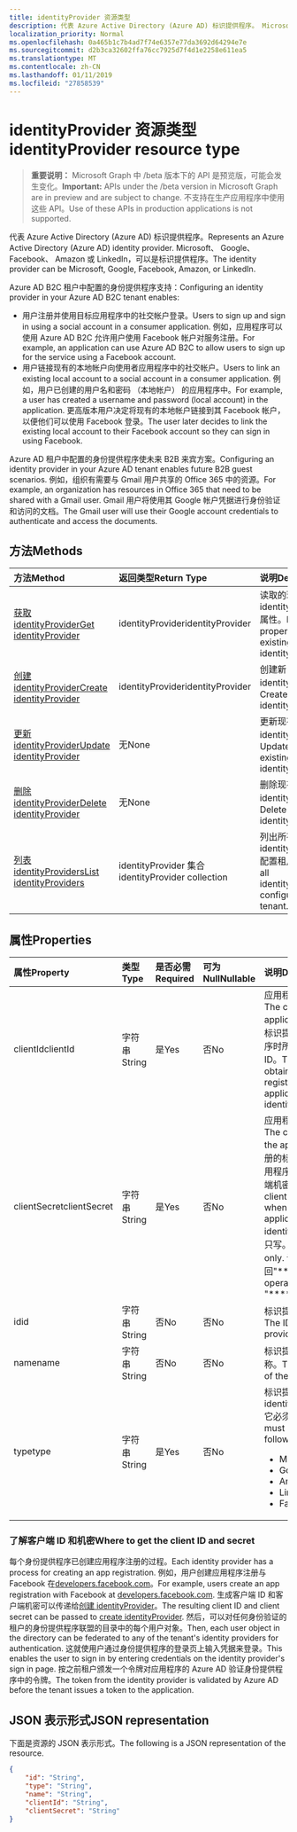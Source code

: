 ```yaml
---
title: identityProvider 资源类型
description: 代表 Azure Active Directory (Azure AD) 标识提供程序。 Microsoft、 Google、 Facebook、 Amazon 或 LinkedIn，可以是标识提供程序。
localization_priority: Normal
ms.openlocfilehash: 0a465b1c7b4ad7f74e6357e77da3692d64294e7e
ms.sourcegitcommit: d2b3ca32602ffa76cc7925d7f4d1e2258e611ea5
ms.translationtype: MT
ms.contentlocale: zh-CN
ms.lasthandoff: 01/11/2019
ms.locfileid: "27858539"
---
```

# <a name="identityprovider-resource-type"></a><span data-ttu-id="38660-104">identityProvider 资源类型</span><span class="sxs-lookup"><span data-stu-id="38660-104">identityProvider resource type</span></span>

> <span data-ttu-id="38660-105">**重要说明：** Microsoft Graph 中 /beta 版本下的 API 是预览版，可能会发生变化。</span><span class="sxs-lookup"><span data-stu-id="38660-105">**Important:** APIs under the /beta version in Microsoft Graph are in preview and are subject to change.</span></span> <span data-ttu-id="38660-106">不支持在生产应用程序中使用这些 API。</span><span class="sxs-lookup"><span data-stu-id="38660-106">Use of these APIs in production applications is not supported.</span></span>

<span data-ttu-id="38660-107">代表 Azure Active Directory (Azure AD) 标识提供程序。</span><span class="sxs-lookup"><span data-stu-id="38660-107">Represents an Azure Active Directory (Azure AD) identity provider.</span></span> <span data-ttu-id="38660-108">Microsoft、 Google、 Facebook、 Amazon 或 LinkedIn，可以是标识提供程序。</span><span class="sxs-lookup"><span data-stu-id="38660-108">The identity provider can be Microsoft, Google, Facebook, Amazon, or LinkedIn.</span></span>

<span data-ttu-id="38660-109">Azure AD B2C 租户中配置的身份提供程序支持：</span><span class="sxs-lookup"><span data-stu-id="38660-109">Configuring an identity provider in your Azure AD B2C tenant enables:</span></span>

* <span data-ttu-id="38660-110">用户注册并使用目标应用程序中的社交帐户登录。</span><span class="sxs-lookup"><span data-stu-id="38660-110">Users to sign up and sign in using a social account in a consumer application.</span></span> <span data-ttu-id="38660-111">例如，应用程序可以使用 Azure AD B2C 允许用户使用 Facebook 帐户对服务注册。</span><span class="sxs-lookup"><span data-stu-id="38660-111">For example, an application can use Azure AD B2C to allow users to sign up for the service using a Facebook account.</span></span>
* <span data-ttu-id="38660-112">用户链接现有的本地帐户向使用者应用程序中的社交帐户。</span><span class="sxs-lookup"><span data-stu-id="38660-112">Users to link an existing local account to a social account in a consumer application.</span></span> <span data-ttu-id="38660-113">例如，用户已创建的用户名和密码 （本地帐户） 的应用程序中。</span><span class="sxs-lookup"><span data-stu-id="38660-113">For example, a user has created a username and password (local account) in the application.</span></span> <span data-ttu-id="38660-114">更高版本用户决定将现有的本地帐户链接到其 Facebook 帐户，以便他们可以使用 Facebook 登录。</span><span class="sxs-lookup"><span data-stu-id="38660-114">The user later decides to link the existing local account to their Facebook account so they can sign in using Facebook.</span></span>

<span data-ttu-id="38660-115">Azure AD 租户中配置的身份提供程序使未来 B2B 来宾方案。</span><span class="sxs-lookup"><span data-stu-id="38660-115">Configuring an identity provider in your Azure AD tenant enables future B2B guest scenarios.</span></span> <span data-ttu-id="38660-116">例如，组织有需要与 Gmail 用户共享的 Office 365 中的资源。</span><span class="sxs-lookup"><span data-stu-id="38660-116">For example, an organization has resources in Office 365 that need to be shared with a Gmail user.</span></span> <span data-ttu-id="38660-117">Gmail 用户将使用其 Google 帐户凭据进行身份验证和访问的文档。</span><span class="sxs-lookup"><span data-stu-id="38660-117">The Gmail user will use their Google account credentials to authenticate and access the documents.</span></span>

## <a name="methods"></a><span data-ttu-id="38660-118">方法</span><span class="sxs-lookup"><span data-stu-id="38660-118">Methods</span></span>

| <span data-ttu-id="38660-119">方法</span><span class="sxs-lookup"><span data-stu-id="38660-119">Method</span></span>       | <span data-ttu-id="38660-120">返回类型</span><span class="sxs-lookup"><span data-stu-id="38660-120">Return Type</span></span>  |<span data-ttu-id="38660-121">说明</span><span class="sxs-lookup"><span data-stu-id="38660-121">Description</span></span>|
|:---------------|:--------|:----------|
|[<span data-ttu-id="38660-122">获取 identityProvider</span><span class="sxs-lookup"><span data-stu-id="38660-122">Get identityProvider</span></span>](../api/identityprovider-get.md) |<span data-ttu-id="38660-123">identityProvider</span><span class="sxs-lookup"><span data-stu-id="38660-123">identityProvider</span></span>|<span data-ttu-id="38660-124">读取的现有 identityProvider 属性。</span><span class="sxs-lookup"><span data-stu-id="38660-124">Read properties of an existing identityProvider.</span></span>|
|[<span data-ttu-id="38660-125">创建 identityProvider</span><span class="sxs-lookup"><span data-stu-id="38660-125">Create identityProvider</span></span>](../api/identityprovider-post-identityproviders.md)|<span data-ttu-id="38660-126">identityProvider</span><span class="sxs-lookup"><span data-stu-id="38660-126">identityProvider</span></span>|<span data-ttu-id="38660-127">创建新 identityProvider。</span><span class="sxs-lookup"><span data-stu-id="38660-127">Create a new identityProvider.</span></span>|
|[<span data-ttu-id="38660-128">更新 identityProvider</span><span class="sxs-lookup"><span data-stu-id="38660-128">Update identityProvider</span></span>](../api/identityprovider-update.md)|<span data-ttu-id="38660-129">无</span><span class="sxs-lookup"><span data-stu-id="38660-129">None</span></span>|<span data-ttu-id="38660-130">更新现有 identityProvider。</span><span class="sxs-lookup"><span data-stu-id="38660-130">Update an existing identityProvider.</span></span>|
|[<span data-ttu-id="38660-131">删除 identityProvider</span><span class="sxs-lookup"><span data-stu-id="38660-131">Delete identityProvider</span></span>](../api/identityprovider-delete.md)|<span data-ttu-id="38660-132">无</span><span class="sxs-lookup"><span data-stu-id="38660-132">None</span></span>|<span data-ttu-id="38660-133">删除现有 identityProvider。</span><span class="sxs-lookup"><span data-stu-id="38660-133">Delete an existing identityProvider.</span></span>|
|[<span data-ttu-id="38660-134">列表 identityProviders</span><span class="sxs-lookup"><span data-stu-id="38660-134">List identityProviders</span></span>](../api/identityprovider-list.md)|<span data-ttu-id="38660-135">identityProvider 集合</span><span class="sxs-lookup"><span data-stu-id="38660-135">identityProvider collection</span></span>|<span data-ttu-id="38660-136">列出所有 identityProviders 配置租户中。</span><span class="sxs-lookup"><span data-stu-id="38660-136">List all identityProviders configured in a tenant.</span></span>|

## <a name="properties"></a><span data-ttu-id="38660-137">属性</span><span class="sxs-lookup"><span data-stu-id="38660-137">Properties</span></span>

|<span data-ttu-id="38660-138">属性</span><span class="sxs-lookup"><span data-stu-id="38660-138">Property</span></span>|<span data-ttu-id="38660-139">类型</span><span class="sxs-lookup"><span data-stu-id="38660-139">Type</span></span>|<span data-ttu-id="38660-140">是否必需</span><span class="sxs-lookup"><span data-stu-id="38660-140">Required</span></span>|<span data-ttu-id="38660-141">可为 Null</span><span class="sxs-lookup"><span data-stu-id="38660-141">Nullable</span></span>|<span data-ttu-id="38660-142">说明</span><span class="sxs-lookup"><span data-stu-id="38660-142">Description</span></span>|
|:---------------|:--------|:--------|:--------|:----------|
|<span data-ttu-id="38660-143">clientId</span><span class="sxs-lookup"><span data-stu-id="38660-143">clientId</span></span>|<span data-ttu-id="38660-144">字符串</span><span class="sxs-lookup"><span data-stu-id="38660-144">String</span></span>|<span data-ttu-id="38660-145">是</span><span class="sxs-lookup"><span data-stu-id="38660-145">Yes</span></span>|<span data-ttu-id="38660-146">否</span><span class="sxs-lookup"><span data-stu-id="38660-146">No</span></span>|<span data-ttu-id="38660-147">应用程序的客户端 ID。</span><span class="sxs-lookup"><span data-stu-id="38660-147">The client ID for the application.</span></span> <span data-ttu-id="38660-148">这是注册的标识提供程序的应用程序时所获得的客户端 ID。</span><span class="sxs-lookup"><span data-stu-id="38660-148">This is the client ID obtained when registering the application with the identity provider.</span></span>|
|<span data-ttu-id="38660-149">clientSecret</span><span class="sxs-lookup"><span data-stu-id="38660-149">clientSecret</span></span>|<span data-ttu-id="38660-150">字符串</span><span class="sxs-lookup"><span data-stu-id="38660-150">String</span></span>|<span data-ttu-id="38660-151">是</span><span class="sxs-lookup"><span data-stu-id="38660-151">Yes</span></span>|<span data-ttu-id="38660-152">否</span><span class="sxs-lookup"><span data-stu-id="38660-152">No</span></span>|<span data-ttu-id="38660-153">应用程序客户端机密。</span><span class="sxs-lookup"><span data-stu-id="38660-153">The client secret for the application.</span></span> <span data-ttu-id="38660-154">这是注册的标识提供程序的应用程序时所获得的客户端机密。</span><span class="sxs-lookup"><span data-stu-id="38660-154">This is the client secret obtained when registering the application with the identity provider.</span></span> <span data-ttu-id="38660-155">这是只写。</span><span class="sxs-lookup"><span data-stu-id="38660-155">This is write-only.</span></span> <span data-ttu-id="38660-156">读取的操作将返回"\*\*\*\*"。</span><span class="sxs-lookup"><span data-stu-id="38660-156">A read operation will return "\*\*\*\*".</span></span>|
|<span data-ttu-id="38660-157">id</span><span class="sxs-lookup"><span data-stu-id="38660-157">id</span></span>|<span data-ttu-id="38660-158">字符串</span><span class="sxs-lookup"><span data-stu-id="38660-158">String</span></span>|<span data-ttu-id="38660-159">否</span><span class="sxs-lookup"><span data-stu-id="38660-159">No</span></span>|<span data-ttu-id="38660-160">否</span><span class="sxs-lookup"><span data-stu-id="38660-160">No</span></span>|<span data-ttu-id="38660-161">标识提供程序的 ID。</span><span class="sxs-lookup"><span data-stu-id="38660-161">The ID of the identity provider.</span></span>|
|<span data-ttu-id="38660-162">name</span><span class="sxs-lookup"><span data-stu-id="38660-162">name</span></span>|<span data-ttu-id="38660-163">字符串</span><span class="sxs-lookup"><span data-stu-id="38660-163">String</span></span>|<span data-ttu-id="38660-164">否</span><span class="sxs-lookup"><span data-stu-id="38660-164">No</span></span>|<span data-ttu-id="38660-165">否</span><span class="sxs-lookup"><span data-stu-id="38660-165">No</span></span>|<span data-ttu-id="38660-166">标识提供程序的显示名称。</span><span class="sxs-lookup"><span data-stu-id="38660-166">The display name of the identity provider.</span></span>|
|<span data-ttu-id="38660-167">type</span><span class="sxs-lookup"><span data-stu-id="38660-167">type</span></span>|<span data-ttu-id="38660-168">字符串</span><span class="sxs-lookup"><span data-stu-id="38660-168">String</span></span>|<span data-ttu-id="38660-169">是</span><span class="sxs-lookup"><span data-stu-id="38660-169">Yes</span></span>|<span data-ttu-id="38660-170">否</span><span class="sxs-lookup"><span data-stu-id="38660-170">No</span></span>|<span data-ttu-id="38660-171">标识提供程序类型。</span><span class="sxs-lookup"><span data-stu-id="38660-171">The identity provider type.</span></span> <span data-ttu-id="38660-172">它必须是下列值之一：</span><span class="sxs-lookup"><span data-stu-id="38660-172">It must be one of the following values:</span></span> <ul><li/><span data-ttu-id="38660-173">Microsoft</span><span class="sxs-lookup"><span data-stu-id="38660-173">Microsoft</span></span><li/><span data-ttu-id="38660-174">Google</span><span class="sxs-lookup"><span data-stu-id="38660-174">Google</span></span><li/><span data-ttu-id="38660-175">Amazon</span><span class="sxs-lookup"><span data-stu-id="38660-175">Amazon</span></span><li/><span data-ttu-id="38660-176">LinkedIn</span><span class="sxs-lookup"><span data-stu-id="38660-176">LinkedIn</span></span><li/><span data-ttu-id="38660-177">Facebook</span><span class="sxs-lookup"><span data-stu-id="38660-177">Facebook</span></span></ul>|

### <a name="where-to-get-the-client-id-and-secret"></a><span data-ttu-id="38660-178">了解客户端 ID 和机密</span><span class="sxs-lookup"><span data-stu-id="38660-178">Where to get the client ID and secret</span></span>

<span data-ttu-id="38660-179">每个身份提供程序已创建应用程序注册的过程。</span><span class="sxs-lookup"><span data-stu-id="38660-179">Each identity provider has a process for creating an app registration.</span></span> <span data-ttu-id="38660-180">例如，用户创建应用程序注册与 Facebook 在[developers.facebook.com](https://developers.facebook.com/)。</span><span class="sxs-lookup"><span data-stu-id="38660-180">For example, users create an app registration with Facebook at [developers.facebook.com](https://developers.facebook.com/).</span></span> <span data-ttu-id="38660-181">生成客户端 ID 和客户端机密可以传递给[创建 identityProvider](../api/identityprovider-post-identityproviders.md)。</span><span class="sxs-lookup"><span data-stu-id="38660-181">The resulting client ID and client secret can be passed to [create identityProvider](../api/identityprovider-post-identityproviders.md).</span></span> <span data-ttu-id="38660-182">然后，可以对任何身份验证的租户的身份提供程序联盟的目录中的每个用户对象。</span><span class="sxs-lookup"><span data-stu-id="38660-182">Then, each user object in the directory can be federated to any of the tenant's identity providers for authentication.</span></span> <span data-ttu-id="38660-183">这就使用户通过身份提供程序的登录页上输入凭据来登录。</span><span class="sxs-lookup"><span data-stu-id="38660-183">This enables the user to sign in by entering credentials on the identity provider's sign in page.</span></span> <span data-ttu-id="38660-184">按之前租户颁发一个令牌对应用程序的 Azure AD 验证身份提供程序中的令牌。</span><span class="sxs-lookup"><span data-stu-id="38660-184">The token from the identity provider is validated by Azure AD before the tenant issues a token to the application.</span></span>

## <a name="json-representation"></a><span data-ttu-id="38660-185">JSON 表示形式</span><span class="sxs-lookup"><span data-stu-id="38660-185">JSON representation</span></span>

<span data-ttu-id="38660-186">下面是资源的 JSON 表示形式。</span><span class="sxs-lookup"><span data-stu-id="38660-186">The following is a JSON representation of the resource.</span></span>

<!-- {
  "blockType": "resource",
  "@odata.type": "microsoft.graph.IdentityProvider"
} -->

```json
{
    "id": "String",
    "type": "String",
    "name": "String",
    "clientId": "String",
    "clientSecret": "String"
}
```
